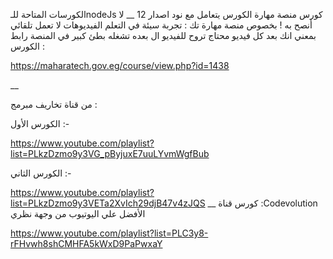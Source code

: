 الكورسات المتاحة للـnodeJs
كورس منصة مهارة الكورس يتعامل مع نود اصدار 12 __ لا أنصح به !
بخصوص منصة مهارة تك : تجربة سيئة في التعلم
الفيديوهات لا تعمل تلقائي بمعني انك بعد كل فيديو محتاج تروح للفيديو ال بعده تشغله
بطئ كبير في المنصة
رابط الكورس :


https://maharatech.gov.eg/course/view.php?id=1438

__

من قناة تخاريف مبرمج :


الكورس الأول :-

https://www.youtube.com/playlist?list=PLkzDzmo9y3VG_pByjuxE7uuLYvmWgfBub

الكورس الثاني :-

https://www.youtube.com/playlist?list=PLkzDzmo9y3VETa2XvIch29djB47v4zJQS
__
كورس قناة :Codevolution الأفضل علي اليوتيوب من وجهة نظري

https://www.youtube.com/playlist?list=PLC3y8-rFHvwh8shCMHFA5kWxD9PaPwxaY
